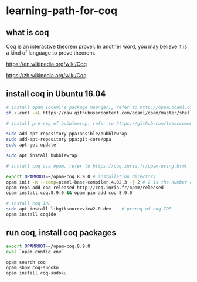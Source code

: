 # learning-path-for-coq


## what is coq

Coq is an interactive theorem prover. In another word, you may believe it is a kind of language to prove theorem.

https://en.wikipedia.org/wiki/Coq

https://zh.wikipedia.org/wiki/Coq

## install coq in Ubuntu 16.04

```bash
# install opam (ocaml's package maanger), refer to http://opam.ocaml.org/doc/Install.html
sh <(curl -sL https://raw.githubusercontent.com/ocaml/opam/master/shell/install.sh)

# install pre-req of bubblewrap, refer to https://github.com/tezoscommunity/FAQ/blob/master/Compile_Mainnet.md

sudo add-apt-repository ppa:ansible/bubblewrap
sudo add-apt-repository ppa:git-core/ppa
sudo apt-get update

sudo apt install bubblewrap

# install coq via opam, refer to https://coq.inria.fr/opam-using.html

export OPAMROOT=~/opam-coq.8.9.0 # installation directory
opam init -n --comp=ocaml-base-compiler.4.02.3 -j 2 # 2 is the number of CPU cores
opam repo add coq-released http://coq.inria.fr/opam/released
opam install coq.8.9.0 && opam pin add coq 8.9.0

# install coq IDE
sudo apt install libgtksourceview2.0-dev    # prereq of coq IDE
opam install coqide

```

## run coq, install coq packages 

```bash
export OPAMROOT=~/opam-coq.8.9.0
eval `opam config env`

opam search coq
opam show coq-sudoku
opam install coq-sudoku

```
